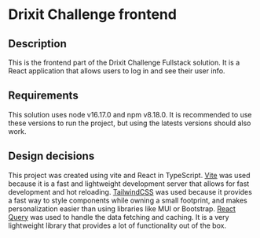 # Drixit Challenge frontend

## Description

This is the frontend part of the Drixit Challenge Fullstack solution. It is a React application that allows users to log in and see their user info.

## Requirements

This solution uses node v16.17.0 and npm v8.18.0. It is recommended to use these versions to run the project, but using the latests versions should also work.

## Design decisions

This project was created using vite and React in TypeScript. [Vite](https://vitejs.dev/) was used because it is a fast and lightweight development server that allows for fast development and hot reloading. [TailwindCSS](https://tailwindcss.com/) was used because it provides a fast way to style components while owning a small footprint, and makes personalization easier than using libraries like MUI or Bootstrap. [React Query](https://react-query.tanstack.com/) was used to handle the data fetching and caching. It is a very lightweight library that provides a lot of functionality out of the box.
